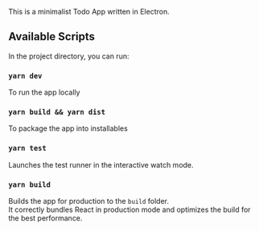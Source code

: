 This is a minimalist Todo App written in Electron.

## Available Scripts

In the project directory, you can run:

### `yarn dev`
To run the app locally

### `yarn build && yarn dist`
To package the app into installables

### `yarn test`

Launches the test runner in the interactive watch mode.<br />

### `yarn build`

Builds the app for production to the `build` folder.<br />
It correctly bundles React in production mode and optimizes the build for the best performance.
